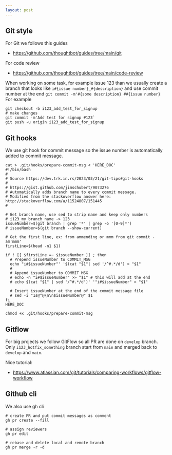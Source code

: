 ```yaml
---
layout: post
---
```


## Git style

For Git we follows this guides

* <https://github.com/thoughtbot/guides/tree/main/git>

For code review

* <https://github.com/thoughtbot/guides/tree/main/code-review>

When working on some task, for example issue 123 than we usually create a branch
that looks like `i#{issue number}_#{description}` and use commit number at the
end `git commit -m'#{some description} ##{issue number}`
For example

```
git checkout -b i123_add_test_for_signup
# make changes
git commit -m'Add test for signup #123`
git push -u origin i123_add_test_for_signup
```

## Git hooks

We use git hook for commit message so the issue number is automatically added to
commit message.
```
cat > .git/hooks/prepare-commit-msg < 'HERE_DOC'
#!/bin/bash
#
# Source https://dev.trk.in.rs/2023/03/21/git-tips#git-hooks
#
# https://gist.github.com/jimschubert/9073276
# Automatically adds branch name to every commit message.
# Modified from the stackoverflow answer here: http://stackoverflow.com/a/11524807/151445
#

# Get branch name, use sed to strip name and keep only numbers
# i123_my_branch_name -> 123
issueNumber=$(git branch | grep '*' | grep -o '[0-9]*')
# issueNumber=$(git branch --show-current)

# Get the first line, ex: from ammending or mmm from git commit -am'mmm'
firstLine=$(head -n1 $1)

if ! [[ $firstLine =~ $issueNumber ]] ; then
  # Prepend issueNumber to COMMIT_MSG
  echo "i#$issueNumber"' '$(cat "$1"| sed '/^#.*/d') > "$1"
  #
  # Append issueNumber to COMMIT_MSG
  # echo -n "i#$issueNumber" >> "$1" # this will add at the end
  # echo $(cat "$1" | sed '/^#.*/d')' '"i#$issueNumber" > "$1"

  # Insert issueNumber at the end of the commit message file
  # sed -i "1s@^@\n\n$issueNumber@" $1
fi
HERE_DOC

chmod +x .git/hooks/prepare-commit-msg
```

## Gitflow

For big projects we follow GitFlow
so all PR are done on `develop` branch. Only `i123_hotfix_something` branch
start from `main` and merged back to `develop` and `main`.

Nice tutorial:

* <https://www.atlassian.com/git/tutorials/comparing-workflows/gitflow-workflow>


## Github cli

We also use gh cli

```
# create PR and put commit messages as comment
gh pr create --fill

# assign reviewers
gh pr edit

# rebase and delete local and remote branch
gh pr merge -r -d
```
